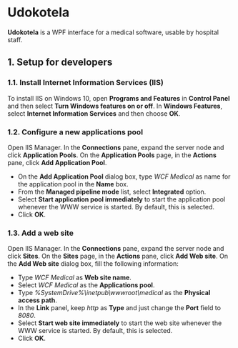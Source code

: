# Udokotela
**Udokotela** is a WPF interface for a medical software, usable by hospital staff.

## 1. Setup for developers

### 1.1. Install Internet Information Services (IIS)
To install IIS on Windows 10, open **Programs and Features** in **Control Panel** and then select **Turn Windows features on or off**. In **Windows Features**, select **Internet Information Services** and then choose **OK**.

### 1.2. Configure a new applications pool
Open IIS Manager. In the **Connections** pane, expand the server node and click **Application Pools**. On the **Application Pools** page, in the **Actions** pane, click **Add Application Pool**.
- On the **Add Application Pool** dialog box, type *WCF Medical* as name for the application pool in the **Name** box.
- From the **Managed pipeline mode** list, select **Integrated** option.
- Select **Start application pool immediately** to start the application pool whenever the WWW service is started. By default, this is selected.
- Click **OK**.

### 1.3. Add a web site
Open IIS Manager. In the **Connections** pane, expand the server node and click **Sites**. On the **Sites** page, in the **Actions** pane, click **Add Web site**. On the **Add Web site** dialog box, fill the following information:
- Type *WCF Medical* as **Web site name**.
- Select *WCF Medical* as the **Applications pool**.
- Type *%SystemDrive%\inetpub\wwwroot\medical* as the **Physical access path**.
- In the **Link** panel, keep *http* as **Type** and just change the **Port** field to *8080*.
- Select **Start web site immediately** to start the web site whenever the WWW service is started. By default, this is selected.
- Click **OK**.
